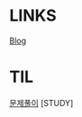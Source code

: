 # LINKS
[Blog](https://kukurubbing.tistory.com)

# TIL 

[문제풀이](https://github.com/mangji12/algorithm/blob/main/README.md)
[STUDY]

